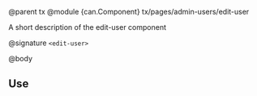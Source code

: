 @parent tx
@module {can.Component} tx/pages/admin-users/edit-user <edit-user>

A short description of the edit-user component

@signature `<edit-user>`

@body

## Use

